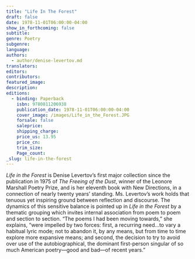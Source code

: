 ```yaml
---
title: "Life In The Forest"
draft: false
date: 1978-11-01T06:00:00-04:00
show_in_forthcoming: false
subtitle:
genre: Poetry
subgenre:
language:
authors:
  - author/denise-levertov.md
translators:
editors:
contributors:
featured_image:
description:
editions:
  - binding: Paperback
    isbn: 9780811206938
    publication_date: 1978-11-01T06:00:00-04:00
    cover_image: /images/Life_in_the_Forest.JPG
    forsale: false
    saleprice:
    shipping_charge:
    price_us: 13.95
    price_cn:
    trim_size:
    Page_count:
_slug: life-in-the-forest
---
```


_Life in the Forest_ is Denise Levertov’s first major collection since the publication in 1975 of _The Freeing of the Dust_, winner of the Leonore Marshall Poetry Prize, and is her eleventh book with New Directions, in a connection of nearly twenty years’ standing. Ms. Levertov’s work holds that tenuous yet inspiring ground between reflection and discourse. The dynamics of this sensitive balance is pointed up in _Life in the Forest_ by a thematic grouping which invites internal association from poem to poem and section to section. “The poems I had been moving towards,” she explains, “were impelled by two forces: first, a recurring need…to vary a habitual lyric mode; not to abandon it, by any means, but from time to time explore more expansive means; and second, the decision to try to avoid over use of the autobiographical, the dominant first-person singular of so much American poetry—good and bad—of recent years.”

